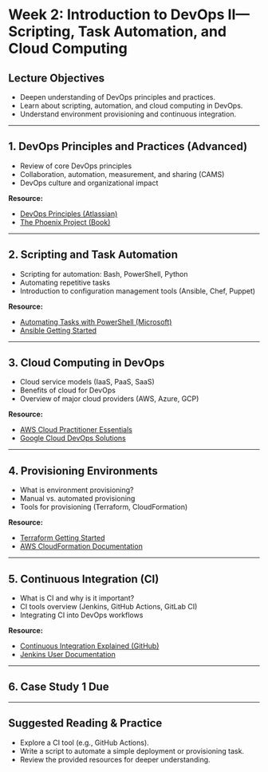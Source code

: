 # Week 2: Introduction to DevOps II—Scripting, Task Automation, and Cloud Computing

## Lecture Objectives
- Deepen understanding of DevOps principles and practices.
- Learn about scripting, automation, and cloud computing in DevOps.
- Understand environment provisioning and continuous integration.

---

## 1. DevOps Principles and Practices (Advanced)
- Review of core DevOps principles
- Collaboration, automation, measurement, and sharing (CAMS)
- DevOps culture and organizational impact

**Resource:**  
- [DevOps Principles (Atlassian)](https://www.atlassian.com/devops)
- [The Phoenix Project (Book)](https://itrevolution.com/the-phoenix-project/)

---

## 2. Scripting and Task Automation
- Scripting for automation: Bash, PowerShell, Python
- Automating repetitive tasks
- Introduction to configuration management tools (Ansible, Chef, Puppet)

**Resource:**  
- [Automating Tasks with PowerShell (Microsoft)](https://learn.microsoft.com/en-us/powershell/scripting/learn/deep-dives/everything-about-powershell)
- [Ansible Getting Started](https://docs.ansible.com/ansible/latest/getting_started/index.html)

---

## 3. Cloud Computing in DevOps
- Cloud service models (IaaS, PaaS, SaaS)
- Benefits of cloud for DevOps
- Overview of major cloud providers (AWS, Azure, GCP)

**Resource:**  
- [AWS Cloud Practitioner Essentials](https://www.aws.training/Details/Curriculum?id=20685)
- [Google Cloud DevOps Solutions](https://cloud.google.com/solutions/devops)

---

## 4. Provisioning Environments
- What is environment provisioning?
- Manual vs. automated provisioning
- Tools for provisioning (Terraform, CloudFormation)

**Resource:**  
- [Terraform Getting Started](https://developer.hashicorp.com/terraform/tutorials/aws-get-started)
- [AWS CloudFormation Documentation](https://docs.aws.amazon.com/cloudformation/index.html)

---

## 5. Continuous Integration (CI)
- What is CI and why is it important?
- CI tools overview (Jenkins, GitHub Actions, GitLab CI)
- Integrating CI into DevOps workflows

**Resource:**  
- [Continuous Integration Explained (GitHub)](https://docs.github.com/en/actions/automating-builds-and-tests/about-continuous-integration)
- [Jenkins User Documentation](https://www.jenkins.io/doc/)

---

## 6. Case Study 1 Due

---

## Suggested Reading & Practice
- Explore a CI tool (e.g., GitHub Actions).
- Write a script to automate a simple deployment or provisioning task.
- Review the provided resources for deeper understanding.
